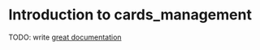 # Introduction to cards_management

TODO: write [great documentation](http://jacobian.org/writing/what-to-write/)

